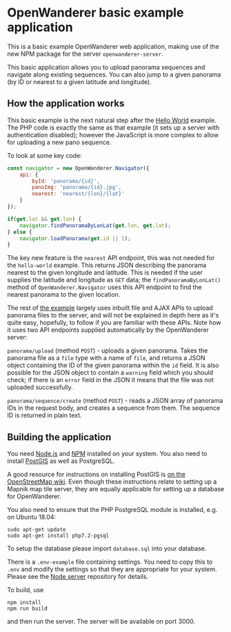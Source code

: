 OpenWanderer basic example application 
======================================

This is a basic example OpenWanderer web application, making use of the new NPM package for the server `openwanderer-server`. 

This basic application allows you to upload panorama sequences and navigate along existing sequences. You can also jump to a given panorama (by ID or nearest to a given latitude and longitude).

How the application works
-------------------------

This basic example is the next natural step after the [Hello World](https://github.com/openwanderer/example-app/tree/master/node-server/hello-world) example. The PHP code is exactly the same as that example (it sets up a server with authentication disabled); however the JavaScript is more complex to allow for uploading a new pano sequence.

To look at some key code: 

```javascript
const navigator = new OpenWanderer.Navigator({
    api: { 
        byId: 'panorama/{id}', 
        panoImg: 'panorama/{id}.jpg',
        nearest: 'nearest/{lon}/{lat}'
    }
});

if(get.lat && get.lon) {
    navigator.findPanoramaByLonLat(get.lon, get.lat);
} else {
    navigator.loadPanorama(get.id || 1);
}
```

The key new feature is the `nearest` API endpoint, this was not needed for the `hello-world` example. This returns JSON describing the panorama nearest to the given longitude and latitude. This is needed if the user supplies the latitude and longitude as `GET` data; the `findPanoramaByLonLat()` method of `OpenWanderer.Navigator` uses this API endpoint to find the nearest panorama to the given location.

The rest of [the example](https://github.com/openwanderer/example-app/blob/master/basic/js/index.js) largely uses inbuilt file and AJAX APIs to upload panorama files to the server, and will not be explained in depth here as it's quite easy, hopefully, to follow if you are familiar with these APIs. Note how it uses two API endpoints supplied automatically by the OpenWanderer server:

`panorama/upload` (method `POST`) - uploads a given panorama. Takes the panorama file as a `file` type with a name of `file`, and returns a JSON object containing the ID of the given panorama within the `id` field. It is also possible for the JSON object to contain a `warning` field which you should check; if there is an `error` field in the JSON it means that the file was not uploaded successfully.

`panorama/sequence/create` (method `POST`) - reads a JSON array of panorama IDs in the request body, and creates a sequence from them. The sequence ID is returned in plain text. 



Building the application 
------------------------

You need [Node.js](https://nodejs.org) and [NPM](https://npmjs.com) installed on your system. You also need to install [PostGIS](https://postgis.net) as well as PostgreSQL.

A good resource for instructions on installing PostGIS is [on the OpenStreetMap wiki](https://wiki.openstreetmap.org/wiki/PostGIS/Installation). Even though these instructions relate to setting up a Mapnik map tile server, they are equally applicable for setting up a database for OpenWanderer. 

You also need to ensure that the PHP PostgreSQL module is installed, e.g. on Ubuntu 18.04:
```
sudo apt-get update
sudo apt-get install php7.2-pgsql
```

To setup the database please import `database.sql` into your database.

There is a `.env-example` file containing settings. You need to copy this to `.env` and modify the settings so that they are appropriate for your system. Please see the [Node server](https://github.com/openwanderer/node-server) repository for details.

To build, use 
```
npm install
npm run build
```

and then run the server. The server will be available on port 3000.
